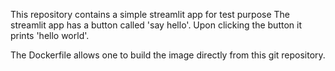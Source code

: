 This repository contains a simple streamlit app for test purpose
The streamlit app has a button called 'say hello'.
Upon clicking the button it prints 'hello world'.

The Dockerfile allows one to build the image directly from this git repository.
